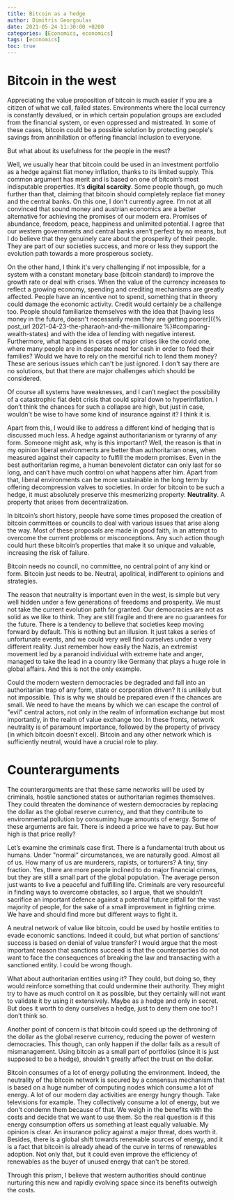 ```yaml
---
title: Bitcoin as a hedge
author: Dimitris Georgoulas
date: 2021-05-24 11:30:00 +0200
categories: [Economics, economics]
tags: [economics]
toc: true 
---
```


# Bitcoin in the west
Appreciating the value proposition of bitcoin is much easier if you are a citizen of what we call, failed states. 
Environments where the local currency is constantly devalued, or in which certain population groups are excluded from 
the financial system, or even oppressed and mistreated. In some of these cases, bitcoin could be a possible solution by 
protecting people's savings from annihilation or offering financial inclusion to everyone.   

But what about its usefulness for the people in the west?

Well, we usually hear that bitcoin could be used in an investment portfolio as a hedge against fiat money inflation, thanks to its limited supply. 
This common argument has merit and is based on one of bitcoin’s most indisputable properties. It’s **digital scarcity**. 
Some people though, go much further than that, claiming that bitcoin should completely replace fiat money and the central banks. 
On this one, I don't currently agree. I’m not at all convinced that sound money and austrian economics 
are a better alternative for achieving the promises of our modern era. Promises of abundance, freedom, peace, happiness 
and unlimited potential. I agree that our western governments and central 
banks aren’t perfect by no means, but I do believe that they genuinely care about the prosperity of their people. 
They are part of our societies success, and more or less they support the evolution path towards a more prosperous society. 

On the other hand, I think it's very challenging if not impossible, for a system with a constant monetary base (bitcoin standard) to improve 
the growth rate or deal with crises. When the value of the currency increases to reflect a growing economy, spending and crediting 
mechanisms are greatly affected. People have an incentive not to spend, something that in theory could damage the economic activity. 
Credit would certainly be a challenge too. People should familiarize themselves with the idea that 
[having less money in the future, doesn't necessarily mean they are getting poorer]({% post_url 2021-04-23-the-pharaoh-and-the-millionaire %}#comparing-wealth-states)
and with the idea of lending with negative interest.
Furthermore, what happens in cases of major crises like the
covid one, where many people are in desperate need for cash in order to feed their families? Would we have to rely on the 
merciful rich to lend them money? These are serious issues which can't be just ignored. I don't say there are no solutions, 
but that there are major challenges which should be considered.  

Of course all systems have weaknesses, and I can’t neglect the possibility of a catastrophic fiat debt crisis that 
could spiral down to hyperinflation. 
I don’t think the chances for such a collapse are high, but just in case, wouldn't be wise to have some kind of 
insurance against it? I think it is. 

Apart from this, I would like to address a different kind of hedging that is discussed much less. A hedge against 
authoritarianism or tyranny of any form. Someone might ask, why is this important? 
Well, the reason is that in my opinion liberal environments are better than authoritarian ones, when measured against 
their capacity to fulfill the modern promises. Even in the best 
authoritarian regime, a human benevolent dictator can only last for so long, and can’t have much control on what happens 
after him. Apart from that, liberal environments can be more sustainable in the long term by offering decompression 
valves to societies. In order for bitcoin to be such a hedge, it must absolutely preserve this mesmerizing property: **Neutrality**.
A property that arises from decentralization. 

In bitcoin’s short history, people have some times proposed the creation of bitcoin committees or councils to deal with various 
issues that arise along the way. Most of these proposals are made in good faith, in an attempt to overcome the current 
problems or misconceptions. Any such action though could hurt these bitcoin’s properties that make it so unique 
and valuable, increasing the risk of failure.

Bitcoin needs no council, no committee, no central point of any kind or form. Bitcoin just needs to be. Neutral, apolitical, 
indifferent to opinions and strategies. 

The reason that neutrality is important even in the west, is simple but very well hidden under a few generations of 
freedoms and prosperity. We must not take the current evolution path for granted. Our democracies are not as solid 
as we like to think. They are still fragile and there are no guarantees for the future. 
There is a tendency to believe that societies keep moving forward by default. This is nothing but an illusion. 
It just takes a series of unfortunate events, and we could very well find ourselves under a very different reality. 
Just remember how easily the Nazis, an extremist movement led by a paranoid individual with extreme hate and anger, 
managed to take the lead in a country like Germany that plays a huge role in global affairs. And this is not the only example. 

Could the modern western democracies be degraded and fall into an authoritarian trap of any form, state or corporation 
driven? It is unlikely but not impossible. This is why we should be prepared even if the chances are small. We need to 
have the means by which we can escape the control of "evil" central actors, not only in the realm of information exchange 
but most importantly, in the realm of value exchange too. In these fronts, network neutrality is of paramount importance, 
followed by the property of privacy (in which bitcoin doesn’t excel). Bitcoin and any other network which is sufficiently 
neutral, would have a crucial role to play.  

# Counterarguments
The counterarguments are that these same networks will be used by criminals, hostile sanctioned states or 
authoritarian regimes themselves. They could threaten the dominance of western democracies by replacing the dollar as the
global reserve currency, and that they contribute to environmental pollution by consuming huge amounts of energy. 
Some of these arguments are fair. There is indeed a price we have to pay. But how high is that price really?

Let’s examine the criminals case first. There is a fundamental truth about us humans. Under "normal" circumstances, 
we are naturally good. Almost all of us. How many of us are murderers, rapists, or torturers? A tiny, tiny fraction. 
Yes, there are more people inclined to do major financial crimes, but they are still a small part of the global population. 
The average person just wants to live a peaceful and fulfilling life. Criminals are very resourceful in finding ways to overcome obstacles,
so I argue, that we shouldn’t sacrifice an 
important defence against a potential future pitfall for the vast majority of people, for the sake of a small improvement 
in fighting crime. We have and should find more but different ways to fight it. 

A neutral network of value like bitcoin, could be used by hostile entities to evade economic sanctions. Indeed it could,
but what portion of sanctions’ success is based on denial of value transfer? I would argue that the most important reason 
that sanctions succeed is that the counterparties do not want to face the consequences of breaking the law and transacting 
with a sanctioned entity. I could be wrong though.

What about authoritarian entities using it? They could, but doing so, they would reinforce something that could undermine their 
authority. They might try to have as much control on it as possible, but they certainly will not want to validate it by 
using it extensively. Maybe as a hedge and only in secret. But does it worth to deny ourselves a hedge, just to deny 
them one too? I don’t think so.

Another point of concern is that bitcoin could speed up the dethroning of the dollar as the global reserve currency, 
reducing the power of western democracies. This though, can only happen if the dollar fails as a 
result of mismanagement. Using bitcoin as a small part of portfolios (since it is just supposed to be a hedge), 
shouldn’t greatly affect the trust on the dollar. 

Bitcoin consumes of a lot of energy polluting the environment. Indeed, the neutrality of the bitcoin network is secured by a consensus mechanism 
that is based on a huge number of computing nodes which consume a lot of energy. 
A lot of our modern day activities are energy hungry though. Take televisions for example. They collectively consume a lot of energy, but 
we don't condemn them because of that. We weigh in the benefits with the costs and decide that we want to use them. So the 
real question is if this energy consumption offers us something at least equally valuable. My opinion is clear. 
An insurance policy against a major threat, does worth it. 
Besides, there is a global shift towards renewable sources of energy, and it is a fact that bitcoin is already ahead of 
the curve in terms of renewables adoption. Not only that, but it could even improve the efficiency of renewables 
as the buyer of unused energy that can't be stored.

Through this prism, I believe that western authorities should continue nurturing this new and rapidly evolving space since its 
benefits outweigh the costs.
